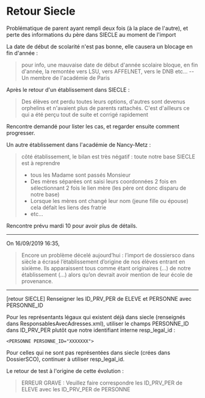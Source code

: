 # Retour Siecle

Problématique de parent ayant rempli deux fois (à la place de l'autre), et
perte des informations du père dans SIECLE au moment de l'import 

La date de début de scolarité n'est pas bonne, elle causera un blocage en fin
d'année :

> pour info, une mauvaise date de début d'année scolaire bloque, en fin
> d'année, la remontée vers LSU, vers AFFELNET, vers le DNB etc... 
-- Un membre de l'académie de Paris

Après le retour d'un établissement dans SIECLE :
> Des élèves ont perdu toutes leurs options, d'autres sont devenus orphelins et
> n'avaient plus de parents rattachés. C'est d'ailleurs ce qui a été perçu tout
> de suite et corrigé rapidement

Rencontre demandé pour lister les cas, et regarder ensuite comment progresser.


Un autre établissement dans l'académie de Nancy-Metz :

> côté établissement, le bilan est très négatif : toute notre base SIECLE est à
> reprendre
> 
> - tous les Madame sont passés Monsieur
> - Des mères séparées ont saisi leurs coordonnées 2 fois en sélectionnant 2
>   fois le lien mère (les père ont donc disparu de notre base)
> - Lorsque les mères ont changé leur nom (jeune fille ou épouse) cela défait
>   les liens des fratrie
> - etc...

Rencontre prévu mardi 10 pour avoir plus de détails.

---


On 16/09/2019 16:35,
> Encore un problème décelé aujourd’hui : l’import de dossiersco dans
> siècle a écrasé l’établissement d’origine de nos élèves entrant en sixième.
> Ils apparaissent tous comme étant originaires (...) de notre établissement
> (...) alors qu’on devrait avoir mention de leur école de provenance.

---

[retour SIECLE] Renseigner les ID_PRV_PER de ELEVE et PERSONNE avec PERSONNE_ID

Pour les représentants légaux qui existent déjà dans siecle (renseignés dans ResponsablesAvecAdresses.xml), utiliser le champs PERSONNE_ID dans ID_PRV_PER plutôt que notre identifiant interne resp_legal_id :

    <PERSONNE PERSONNE_ID="XXXXXXX">

Pour celles qui ne sont pas représentées dans siecle (crées dans DossierSCO), continuer à utiliser resp_legal_id.

Le retour de test à l'origine de cette évolution :

> 
> ERREUR GRAVE : Veuillez faire correspondre les ID_PRV_PER de ELEVE avec les ID_PRV_PER de PERSONNE
